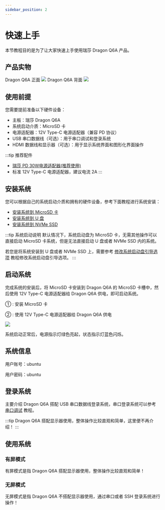 ```yaml
---
sidebar_position: 2
---
```


# 快速上手

本节教程目的是为了让大家快速上手使用瑞莎 Dragon Q6A 产品。

## 产品实物

<div style={{textAlign: 'center'}}>
   Dragon Q6A 正面
   <img src="/img/dragon/q6a/q6a_top.webp" style={{width: '75%', maxWidth: '1200px'}} />
   Dragon Q6A 背面
    <img src="/img/dragon/q6a/q6a_bottom.webp" style={{width: '75%', maxWidth: '1200px'}} />
</div>

## 使用前提

您需要提前准备以下硬件设备：

- 主板：瑞莎 Dragon Q6A
- 系统启动介质：MicroSD 卡
- 电源适配器：12V Type-C 电源适配器（兼容 PD 协议）
- USB 串口数据线（可选）：用于串口调试和登录系统
- HDMI 数据线和显示器（可选）：用于显示系统界面和图形化界面操作

:::tip 推荐配件

- [瑞莎 PD 30W电源适配器(推荐使用)](https://radxa.com/products/accessories/power-pd-30w)
- 标准 12V Type-C 电源适配器，建议电流 2A
  :::

## 安装系统

您可以根据自己的系统启动介质和拥有的硬件设备，参考下面教程进行系统安装：

- [安装系统到 MicroSD 卡](./install-system/sd_system)
- [安装系统到 U 盘](./install-system/udisk_system)
- [安装系统到 NVMe SSD](./install-system/nvme_system)

:::tip 系统启动说明
默认情况下，系统启动盘为 MicroSD 卡，无需其他操作可以直接启动 MicroSD 卡系统，但是无法直接启动 U 盘或者 NVMe SSD 内的系统。

若您是将系统安装到 U 盘或者 NVMe SSD 上，需要参考 [修改系统启动盘引导选项](./install-system/boot_option) 教程修改系统启动盘引导选项。
:::

## 启动系统

完成系统的安装后，将 MicroSD 卡安装到 Dragon Q6A 的 MicroSD 卡槽中，然后使用 12V Type-C 电源适配器给 Dragon Q6A 供电，即可启动系统。

① : 安装 MicroSD 卡

② : 使用 12V Type-C 电源适配器给 Dragon Q6A 供电

<div style={{textAlign: 'center'}}>
   <img src="/img/dragon/q6a/q6a_boot_system.webp" style={{width: '75%', maxWidth: '1200px'}} />
</div>

系统启动正常后，电源指示灯绿色亮起，状态指示灯蓝色闪烁。

## 系统信息

用户账号：ubuntu

用户密码：ubuntu

## 登录系统

主要介绍 Dragon Q6A 搭配 USB 串口数据线登录系统，串口登录系统可以参考 [串口调试](../system-config/uart_debug) 教程。

:::tip
Dragon Q6A 搭配显示器使用，整体操作比较直观和简单，这里便不再介绍！
:::

## 使用系统

### 有屏模式

有屏模式是指 Dragon Q6A 搭配显示器使用，整体操作比较直观和简单！

### 无屏模式

无屏模式是指 Dragon Q6A 不搭配显示器使用，通过串口或者 SSH 登录系统进行操作！
